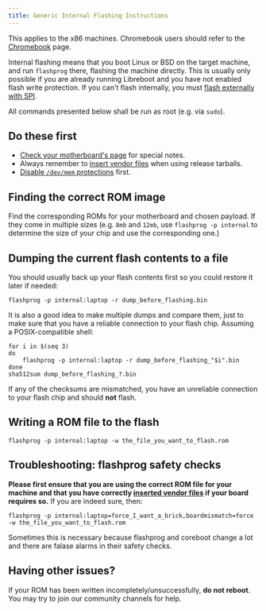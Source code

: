 ```yaml
---
title: Generic Internal Flashing Instructions
---
```


This applies to the x86 machines. Chromebook users should refer to the
[Chromebook](../chromebook/) page.

Internal flashing means that you boot Linux or BSD on the target machine, and
run `flashprog` there, flashing the machine directly. This is usually only
possible if you are already running Libreboot and you have not enabled flash
write protection. If you can't flash internally, you must [flash externally
with SPI](../spi).

All commands presented below shall be run as root (e.g. via `sudo`).

## Do these first

* [Check your motherboard's page](../install/#which-boards-are-supported-by-libreboot) 
  for special notes.
* Always remember to [insert vendor files](../insert_vendor_files/) when using
  release tarballs.
* [Disable `/dev/mem` protections](../devmem/) first.

## Finding the correct ROM image

Find the corresponding ROMs for your motherboard and chosen payload.
If they come in multiple sizes (e.g. `8mb` and `12mb`, use `flashprog
-p internal` to determine the size of your chip and use the
corresponding one.)

<!-- TODO: Document what to do for boards with multiple chips. -->

## Dumping the current flash contents to a file

You should usually back up your flash contents first so you could
restore it later if needed:

```
flashprog -p internal:laptop -r dump_before_flashing.bin
```

It is also a good idea to make multiple dumps and compare them, just
to make sure that you have a reliable connection to your flash chip.
Assuming a POSIX-compatible shell:

```
for i in $(seq 3)
do
	flashprog -p internal:laptop -r dump_before_flashing_"$i".bin
done
sha512sum dump_before_flashing_?.bin
```

If any of the checksums are mismatched, you have an unreliable connection
to your flash chip and should **not** flash.

## Writing a ROM file to the flash

```
flashprog -p internal:laptop -w the_file_you_want_to_flash.rom 
```

## Troubleshooting: flashprog safety checks

**Please first ensure that you are using the correct ROM file for your
machine and that you have correctly [inserted vendor
files](../insert_vendor_files/) if your board requires so.** If you are
indeed sure, then:

```
flashprog -p internal:laptop=force_I_want_a_brick,boardmismatch=force -w the_file_you_want_to_flash.rom
```

Sometimes this is necessary because flashprog and coreboot change a lot
and there are falase alarms in their safety checks.

## Having other issues?

If your ROM has been written incompletely/unsuccessfully, **do not
reboot**. You may try to join our community channels for help.